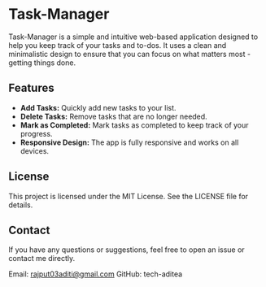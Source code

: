 # Task-Manager
Task-Manager is a simple and intuitive web-based application designed to help you keep track of your tasks and to-dos. It uses a clean and minimalistic design to ensure that you can focus on what matters most - getting things done.

## Features
- **Add Tasks:** Quickly add new tasks to your list.
- **Delete Tasks:** Remove tasks that are no longer needed.
- **Mark as Completed:** Mark tasks as completed to keep track of your progress.
- **Responsive Design:** The app is fully responsive and works on all devices.
  
## License
This project is licensed under the MIT License. See the LICENSE file for details.

## Contact
If you have any questions or suggestions, feel free to open an issue or contact me directly.

Email: rajput03aditi@gmail.com
GitHub: tech-aditea
